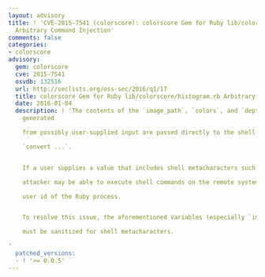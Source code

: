 ```yaml
---
layout: advisory
title: ! 'CVE-2015-7541 (colorscore): colorscore Gem for Ruby lib/colorscore/histogram.rb
  Arbitrary Command Injection'
comments: false
categories:
- colorscore
advisory:
  gem: colorscore
  cve: 2015-7541
  osvdb: 132516
  url: http://seclists.org/oss-sec/2016/q1/17
  title: colorscore Gem for Ruby lib/colorscore/histogram.rb Arbitrary Command Injection
  date: 2016-01-04
  description: ! 'The contents of the `image_path`, `colors`, and `depth` variables
    generated

    from possibly user-supplied input are passed directly to the shell via

    `convert ...`.


    If a user supplies a value that includes shell metacharacters such as '';'', an

    attacker may be able to execute shell commands on the remote system as the

    user id of the Ruby process.


    To resolve this issue, the aforementioned variables (especially `image_path`)

    must be sanitized for shell metacharacters.

'
  patched_versions:
  - ! '>= 0.0.5'
---
```

